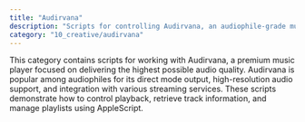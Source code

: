 ```yaml
---
title: "Audirvana"
description: "Scripts for controlling Audirvana, an audiophile-grade music player designed for high-fidelity audio playback on macOS."
category: "10_creative/audirvana"
---
```


This category contains scripts for working with Audirvana, a premium music player focused on delivering the highest possible audio quality. Audirvana is popular among audiophiles for its direct mode output, high-resolution audio support, and integration with various streaming services. These scripts demonstrate how to control playback, retrieve track information, and manage playlists using AppleScript.